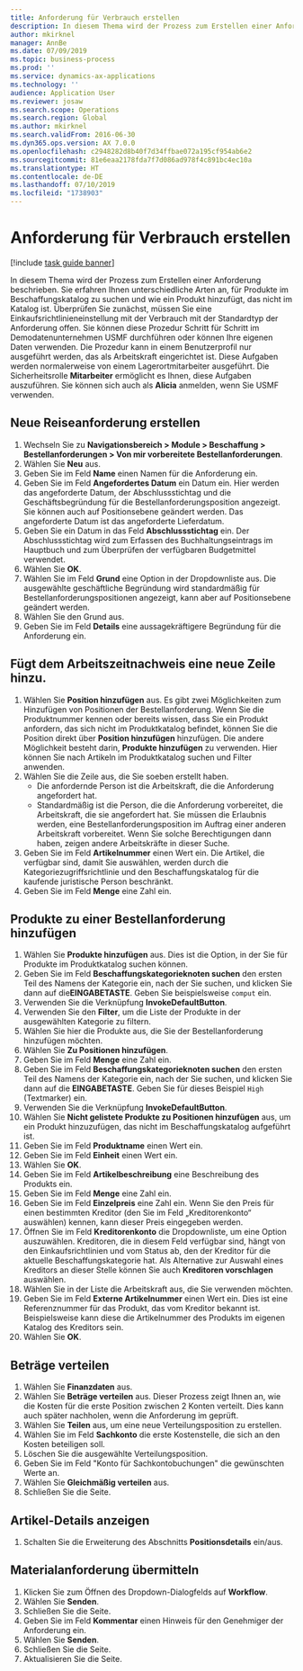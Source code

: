 ```yaml
---
title: Anforderung für Verbrauch erstellen
description: In diesem Thema wird der Prozess zum Erstellen einer Anforderung beschrieben.
author: mkirknel
manager: AnnBe
ms.date: 07/09/2019
ms.topic: business-process
ms.prod: ''
ms.service: dynamics-ax-applications
ms.technology: ''
audience: Application User
ms.reviewer: josaw
ms.search.scope: Operations
ms.search.region: Global
ms.author: mkirknel
ms.search.validFrom: 2016-06-30
ms.dyn365.ops.version: AX 7.0.0
ms.openlocfilehash: c2948282d8b40f7d34ffbae072a195cf954ab6e2
ms.sourcegitcommit: 81e6eaa2178fda7f7d086ad978f4c891bc4ec10a
ms.translationtype: HT
ms.contentlocale: de-DE
ms.lasthandoff: 07/10/2019
ms.locfileid: "1738903"
---
```

# <a name="create-a-requisition-for-consumption"></a>Anforderung für Verbrauch erstellen

[!include [task guide banner](../../includes/task-guide-banner.md)]

In diesem Thema wird der Prozess zum Erstellen einer Anforderung beschrieben. Sie erfahren Ihnen unterschiedliche Arten an, für Produkte im Beschaffungskatalog zu suchen und wie ein Produkt hinzufügt, das nicht im Katalog ist. Überprüfen Sie zunächst, müssen Sie eine Einkaufsrichtlinieneinstellung mit der Verbrauch mit der Standardtyp der Anforderung offen. Sie können diese Prozedur Schritt für Schritt im Demodatenunternehmen USMF durchführen oder können Ihre eigenen Daten verwenden. Die Prozedur kann in einem Benutzerprofil nur ausgeführt werden, das als Arbeitskraft eingerichtet ist. Diese Aufgaben werden normalerweise von einem Lagerortmitarbeiter ausgeführt. Die Sicherheitsrolle **Mitarbeiter** ermöglicht es Ihnen, diese Aufgaben auszuführen. Sie können sich auch als **Alicia** anmelden, wenn Sie USMF verwenden.


## <a name="create-a-new-requisition"></a>Neue Reiseanforderung erstellen
1. Wechseln Sie zu **Navigationsbereich > Module > Beschaffung > Bestellanforderungen > Von mir vorbereitete Bestellanforderungen**.
2. Wählen Sie **Neu** aus.
3. Geben Sie im Feld **Name** einen Namen für die Anforderung ein.
4. Geben Sie im Feld **Angefordertes Datum** ein Datum ein. Hier werden das angeforderte Datum, der Abschlussstichtag und die Geschäftsbegründung für die Bestellanforderungsposition angezeigt. Sie können auch auf Positionsebene geändert werden. Das angeforderte Datum ist das angeforderte Lieferdatum.  
5. Geben Sie ein Datum in das Feld **Abschlussstichtag** ein. Der Abschlussstichtag wird zum Erfassen des Buchhaltungseintrags im Hauptbuch und zum Überprüfen der verfügbaren Budgetmittel verwendet.  
6. Wählen Sie **OK**.
7. Wählen Sie im Feld **Grund** eine Option in der Dropdownliste aus. Die ausgewählte geschäftliche Begründung wird standardmäßig für Bestellanforderungspositionen angezeigt, kann aber auf Positionsebene geändert werden.  
8. Wählen Sie den Grund aus.
9. Geben Sie im Feld **Details** eine aussagekräftigere Begründung für die Anforderung ein.

## <a name="add-a-line-to-the-requisition"></a>Fügt dem Arbeitszeitnachweis eine neue Zeile hinzu.
1. Wählen Sie **Position hinzufügen** aus. Es gibt zwei Möglichkeiten zum Hinzufügen von Positionen der Bestellanforderung. Wenn Sie die Produktnummer kennen oder bereits wissen, dass Sie ein Produkt anfordern, das sich nicht im Produktkatalog befindet, können Sie die Position direkt über **Position hinzufügen** hinzufügen. Die andere Möglichkeit besteht darin, **Produkte hinzufügen** zu verwenden. Hier können Sie nach Artikeln im Produktkatalog suchen und Filter anwenden.    
2. Wählen Sie die Zeile aus, die Sie soeben erstellt haben.
    - Die anfordernde Person ist die Arbeitskraft, die die Anforderung angefordert hat.   
    - Standardmäßig ist die Person, die die Anforderung vorbereitet, die Arbeitskraft, die sie angefordert hat. Sie müssen die Erlaubnis werden, eine Bestellanforderungsposition im Auftrag einer anderen Arbeitskraft vorbereitet. Wenn Sie solche Berechtigungen dann haben, zeigen andere Arbeitskräfte in dieser Suche.  
3. Geben Sie im Feld **Artikelnummer** einen Wert ein. Die Artikel, die verfügbar sind, damit Sie auswählen, werden durch die Kategoriezugriffsrichtlinie und den Beschaffungskatalog für die kaufende juristische Person beschränkt.   
4. Geben Sie im Feld **Menge** eine Zahl ein.

## <a name="add-more-products-to-the-requisition"></a>Produkte zu einer Bestellanforderung hinzufügen
1. Wählen Sie **Produkte hinzufügen** aus. Dies ist die Option, in der Sie für Produkte im Produktkatalog suchen können.    
2. Geben Sie im Feld **Beschaffungskategorieknoten suchen** den ersten Teil des Namens der Kategorie ein, nach der Sie suchen, und klicken Sie dann auf die**EINGABETASTE**. Geben Sie beispielsweise `comput` ein.  
3. Verwenden Sie die Verknüpfung **InvokeDefaultButton**.
4. Verwenden Sie den **Filter**, um die Liste der Produkte in der ausgewählten Kategorie zu filtern.
5. Wählen Sie hier die Produkte aus, die Sie der Bestellanforderung hinzufügen möchten.
6. Wählen Sie **Zu Positionen hinzufügen**.
7. Geben Sie im Feld **Menge** eine Zahl ein.
8. Geben Sie im Feld **Beschaffungskategorieknoten suchen** den ersten Teil des Namens der Kategorie ein, nach der Sie suchen, und klicken Sie dann auf die **EINGABETASTE**. Geben Sie für dieses Beispiel `High` (Textmarker) ein.  
9. Verwenden Sie die Verknüpfung **InvokeDefaultButton**.
10. Wählen Sie **Nicht gelistete Produkte zu Positionen hinzufügen** aus, um ein Produkt hinzuzufügen, das nicht im Beschaffungskatalog aufgeführt ist.
11. Geben Sie im Feld **Produktname** einen Wert ein.
12. Geben Sie im Feld **Einheit** einen Wert ein.
13. Wählen Sie **OK**.
14. Geben Sie im Feld **Artikelbeschreibung** eine Beschreibung des Produkts ein.
15. Geben Sie im Feld **Menge** eine Zahl ein.
16. Geben Sie im Feld **Einzelpreis** eine Zahl ein. Wenn Sie den Preis für einen bestimmten Kreditor (den Sie im Feld „Kreditorenkonto“ auswählen) kennen, kann dieser Preis eingegeben werden.   
17. Öffnen Sie im Feld **Kreditorenkonto** die Dropdownliste, um eine Option auszuwählen. Kreditoren, die in diesem Feld verfügbar sind, hängt von den Einkaufsrichtlinien und vom Status ab, den der Kreditor für die aktuelle Beschaffungskategorie hat. Als Alternative zur Auswahl eines Kreditors an dieser Stelle können Sie auch **Kreditoren vorschlagen** auswählen.    
18. Wählen Sie in der Liste die Arbeitskraft aus, die Sie verwenden möchten.
19. Geben Sie im Feld **Externe Artikelnummer** einen Wert ein. Dies ist eine Referenznummer für das Produkt, das vom Kreditor bekannt ist. Beispielsweise kann diese die Artikelnummer des Produkts im eigenen Katalog des Kreditors sein.  
20. Wählen Sie **OK**.

## <a name="distribute-amounts"></a>Beträge verteilen
1. Wählen Sie **Finanzdaten** aus.
2. Wählen Sie **Beträge verteilen** aus. Dieser Prozess zeigt Ihnen an, wie die Kosten für die erste Position zwischen 2 Konten verteilt. Dies kann auch später nachholen, wenn die Anforderung im geprüft.  
3. Wählen Sie **Teilen** aus, um eine neue Verteilungsposition zu erstellen.
4. Wählen Sie im Feld **Sachkonto** die erste Kostenstelle, die sich an den Kosten beteiligen soll.
5. Löschen Sie die ausgewählte Verteilungsposition.
6. Geben Sie im Feld "Konto für Sachkontobuchungen" die gewünschten Werte an.
7. Wählen Sie **Gleichmäßig verteilen** aus.
8. Schließen Sie die Seite.

## <a name="view-line-details"></a>Artikel-Details anzeigen
1. Schalten Sie die Erweiterung des Abschnitts **Positionsdetails** ein/aus.

## <a name="submit-the-requisition"></a>Materialanforderung übermitteln
1. Klicken Sie zum Öffnen des Dropdown-Dialogfelds auf **Workflow**.
2. Wählen Sie **Senden**.
3. Schließen Sie die Seite.
4. Geben Sie im Feld **Kommentar** einen Hinweis für den Genehmiger der Anforderung ein.
5. Wählen Sie **Senden**.
6. Schließen Sie die Seite.
7. Aktualisieren Sie die Seite.

